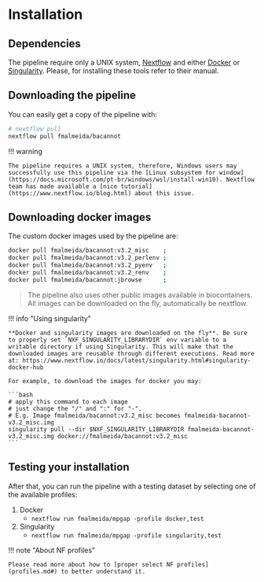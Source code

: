 # Installation

## Dependencies

The pipeline require only a UNIX system, [Nextflow](https://www.nextflow.io/docs/latest/index.html#) and either [Docker](https://www.docker.com/) or [Singularity](https://sylabs.io/docs/). Please, for installing these tools refer to their manual.

## Downloading the pipeline

You can easily get a copy of the pipeline with:

```bash
# nextflow pull
nextflow pull fmalmeida/bacannot
```

!!! warning
    
    The pipeline requires a UNIX system, therefore, Windows users may successfully use this pipeline via the [Linux subsystem for window](https://docs.microsoft.com/pt-br/windows/wsl/install-win10). Nextflow team has made available a [nice tutorial](https://www.nextflow.io/blog.html) about this issue.

## Downloading docker images

The custom docker images used by the pipeline are:

```bash
docker pull fmalmeida/bacannot:v3.2_misc    ;
docker pull fmalmeida/bacannot:v3.2_perlenv ;
docker pull fmalmeida/bacannot:v3.2_pyenv   ;
docker pull fmalmeida/bacannot:v3.2_renv    ;
docker pull fmalmeida/bacannot:jbrowse      ;
```

> The pipeline also uses other public images available in biocontainers. All images can be downloaded on the fly, automatically be nextflow.

!!! info "Using singularity"

    **Docker and singularity images are downloaded on the fly**. Be sure to properly set `NXF_SINGULARITY_LIBRARYDIR` env variable to a writable directory if using Singularity. This will make that the downloaded images are reusable through different executions. Read more at: https://www.nextflow.io/docs/latest/singularity.html#singularity-docker-hub

    For example, to download the images for docker you may:

    ```bash
    # apply this command to each image
    # just change the "/" and ":" for "-".
    # E.g. Image fmalmeida/bacannot:v3.2_misc becomes fmalmeida-bacannot-v3.2_misc.img
    singularity pull --dir $NXF_SINGULARITY_LIBRARYDIR fmalmeida-bacannot-v3.2_misc.img docker://fmalmeida/bacannot:v3.2_misc
    ```

## Testing your installation

After that, you can run the pipeline with a testing dataset by selecting one of the available profiles: 

1. Docker
    * `nextflow run fmalmeida/mpgap -profile docker,test`
2. Singularity
    * `nextflow run fmalmeida/mpgap -profile singularity,test`

!!! note "About NF profiles"

    Please read more about how to [proper select NF profiles](profiles.md#) to better understand it.
